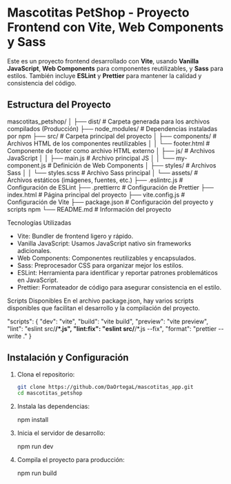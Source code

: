 # Mascotitas PetShop - Proyecto Frontend con Vite, Web Components y Sass

Este es un proyecto frontend desarrollado con **Vite**, usando **Vanilla JavaScript**, **Web Components** para componentes reutilizables, y **Sass** para estilos. También incluye **ESLint** y **Prettier** para mantener la calidad y consistencia del código.

## Estructura del Proyecto

mascotitas_petshop/
│
├── dist/                   # Carpeta generada para los archivos compilados (Producción)
├── node_modules/            # Dependencias instaladas por npm
├── src/                     # Carpeta principal del proyecto
│   ├── components/          # Archivos HTML de los componentes reutilizables
│   │   └── footer.html      # Componente de footer como archivo HTML externo
│   ├── js/                  # Archivos JavaScript
│   │   ├── main.js          # Archivo principal JS
│   │   └── my-component.js  # Definición de Web Components
│   ├── styles/              # Archivos Sass
│   │   └── styles.scss      # Archivo Sass principal
│   └── assets/              # Archivos estáticos (imágenes, fuentes, etc.)
├── .eslintrc.js             # Configuración de ESLint
├── .prettierrc              # Configuración de Prettier
├── index.html               # Página principal del proyecto
├── vite.config.js           # Configuración de Vite
├── package.json             # Configuración del proyecto y scripts npm
└── README.md                # Información del proyecto

Tecnologías Utilizadas
- Vite: Bundler de frontend ligero y rápido.
- Vanilla JavaScript: Usamos JavaScript nativo sin frameworks adicionales.
- Web Components: Componentes reutilizables y encapsulados.
- Sass: Preprocesador CSS para organizar mejor los estilos.
- ESLint: Herramienta para identificar y reportar patrones problemáticos en JavaScript.
- Prettier: Formateador de código para asegurar consistencia en el estilo.

Scripts Disponibles
En el archivo package.json, hay varios scripts disponibles que facilitan el desarrollo y la compilación del proyecto.

"scripts": {
  "dev": "vite",
  "build": "vite build",
  "preview": "vite preview",
  "lint": "eslint src/**/*.js",
  "lint:fix": "eslint src/**/*.js --fix",
  "format": "prettier --write ."
}

## Instalación y Configuración

1. Clona el repositorio:

   ```bash
   git clone https://github.com/DaOrtegaL/mascotitas_app.git
   cd mascotitas_petshop

2. Instala las dependencias:

    npm install

3. Inicia el servidor de desarrollo:

    npm run dev

4. Compila el proyecto para producción:

    npm run build



